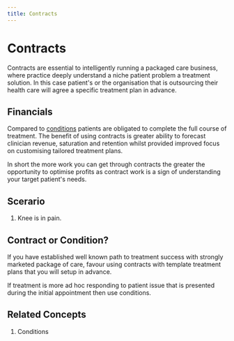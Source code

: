 ```yaml
---
title: Contracts
---
```


# Contracts

Contracts are essential to intelligently running a packaged care business, where practice deeply understand a niche patient problem a treatment solution. In this case patient's or the organisation that is outsourcing their health care will agree a specific treatment plan in advance.

## Financials

Compared to [conditions](../conditions/) patients are obligated to complete the full course of treatment. The benefit of using contracts is greater ability to forecast clinician revenue, saturation and retention whilst provided improved focus on customising tailored treatment plans.

In short the more work you can get through contracts the greater the opportunity to optimise profits as contract work is a sign of understanding your target patient's needs.

## Scerario

1. Knee is in pain.

## Contract or Condition?

If you have established well known path to treatment success with strongly marketed package of care, favour using contracts with template treatment plans that you will setup in advance.

If treatment is more ad hoc responding to patient issue that is presented during the initial appointment then use conditions.

## Related Concepts

1. Conditions

